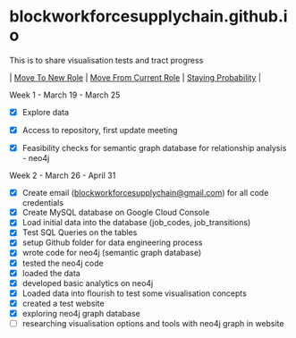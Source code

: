 # blockworkforcesupplychain.github.io

This is to share visualisation tests and tract progress


| [Move To New Role](pages/to_new_role) | [Move From Current Role](pages/from_current_role) | [Staying Probability](pages/staying_prob) | 


Week 1 - March 19 - March 25
- [x] Explore data
- [x] Access to repository, first update meeting
- [x] Feasibility checks for semantic graph database for relationship analysis - neo4j 


Week 2 - March 26 - April 31
- [x] Create email (blockworkforcesupplychain@gmail.com) for all code credentials
- [x] Create MySQL database on Google Cloud Console
- [x] Load initial data into the database (job_codes, job_transitions)
- [x] Test SQL Queries on the tables 
- [x] setup Github folder for data engineering process
- [x] wrote code for neo4j (semantic graph database)
- [x] tested the neo4j code
- [x] loaded the data
- [x] developed basic analytics on neo4j
- [x] Loaded data into flourish to test some visualisation concepts
- [x] created a test website
- [x] exploring neo4j graph database
- [ ] researching visualisation options and tools with neo4j graph in website